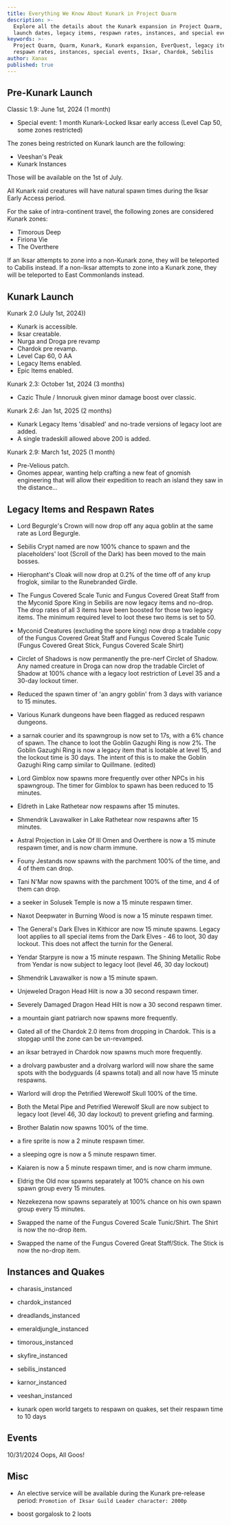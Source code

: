 ```yaml
---
title: Everything We Know About Kunark in Project Quarm
description: >-
  Explore all the details about the Kunark expansion in Project Quarm, including
  launch dates, legacy items, respawn rates, instances, and special events.
keywords: >-
  Project Quarm, Quarm, Kunark, Kunark expansion, EverQuest, legacy items,
  respawn rates, instances, special events, Iksar, Chardok, Sebilis
author: Xanax
published: true
---
```


## Pre-Kunark Launch

Classic 1.9: June 1st, 2024 (1 month)
- Special event: 1 month Kunark-Locked Iksar early access (Level Cap 50, some zones restricted)

The zones being restricted on Kunark launch are the following:

- Veeshan's Peak
- Kunark Instances

Those will be available on the 1st of July.

All Kunark raid creatures will have natural spawn times during the Iksar Early Access period.

For the sake of intra-continent travel, the following zones are considered Kunark zones:

- Timorous Deep
- Firiona Vie
- The Overthere

If an Iksar attempts to zone into a non-Kunark zone, they will be teleported to Cabilis instead. If a non-Iksar attempts to zone into a Kunark zone, they will be teleported to East Commonlands instead.

## Kunark Launch

Kunark 2.0 (July 1st, 2024))
- Kunark is accessible.
- Iksar creatable.
- Nurga and Droga pre revamp
- Chardok pre revamp.
- Level Cap 60, 0 AA
- Legacy Items enabled.
- Epic Items enabled.

Kunark 2.3: October 1st, 2024 (3 months)
- Cazic Thule / Innoruuk given minor damage boost over classic.

Kunark 2.6: Jan 1st, 2025 (2 months)
- Kunark Legacy Items 'disabled' and no-trade versions of legacy loot are added.
- A single tradeskill allowed above 200 is added.

Kunark 2.9: March 1st, 2025 (1 month)
- Pre-Velious patch.
- Gnomes appear, wanting help crafting a new feat of gnomish engineering that will allow their expedition to reach an island they saw in the distance...


## Legacy Items and Respawn Rates

- Lord Begurgle's Crown will now drop off any aqua goblin at the same rate as Lord Begurgle.
- Sebilis Crypt named are now 100% chance to spawn and the placeholders' loot (Scroll of the Dark) has been moved to the main bosses.
- Hierophant's Cloak will now drop at 0.2% of the time off of any krup froglok, similar to the Runebranded Girdle.
- The Fungus Covered Scale Tunic and Fungus Covered Great Staff from the Myconid Spore King in Sebilis are now legacy items and no-drop. The drop rates of all 3 items have been boosted for those two legacy items. The minimum required level to loot these two items is set to 50.
- Myconid Creatures (excluding the spore king) now drop a tradable copy of the Fungus Covered Great Staff and Fungus Covered Scale Tunic (Fungus Covered Great Stick, Fungus Covered Scale Shirt)
- Circlet of Shadows is now permanently the pre-nerf Circlet of Shadow. Any named creature in Droga can now drop the tradable Circlet of Shadow at 100% chance with a legacy loot restriction of Level 35 and a 30-day lockout timer.
- Reduced the spawn timer of 'an angry goblin' from 3 days with variance to 15 minutes.

- Various Kunark dungeons have been flagged as reduced respawn dungeons.

- a sarnak courier and its spawngroup is now set to 17s, with a 6% chance of spawn. The chance to loot the Goblin Gazughi Ring is now 2%. The Goblin Gazughi Ring is now a legacy item that is lootable at level 15, and the lockout time is 30 days. The intent of this is to make the Goblin Gazughi Ring camp similar to Quillmane. (edited)
- Lord Gimblox now spawns more frequently over other NPCs in his spawngroup. The timer for Gimblox to spawn has been reduced to 15 minutes.
- Eldreth in Lake Rathetear now respawns after 15 minutes.
- Shmendrik Lavawalker in Lake Rathetear now respawns after 15 minutes.
- Astral Projection in Lake Of Ill Omen and Overthere is now a 15 minute respawn timer, and is now charm immune.
- Founy Jestands now spawns with the parchment 100% of the time, and 4 of them can drop.
- Tani N'Mar now spawns with the parchment 100% of the time, and 4 of them can drop.
- a seeker in Solusek Temple is now a 15 minute respawn timer.
- Naxot Deepwater in Burning Wood is now a 15 minute respawn timer.
- The General's Dark Elves in Kithicor are now 15 minute spawns. Legacy loot applies to all special items from the Dark Elves - 46 to loot, 30 day lockout. This does not affect the turnin for the General.
- Yendar Starpyre is now a 15 minute respawn. The Shining Metallic Robe from Yendar is now subject to legacy loot (level 46, 30 day lockout)
- Shmendrik Lavawalker is now a 15 minute spawn.
- Unjeweled Dragon Head Hilt is now a 30 second respawn timer.
- Severely Damaged Dragon Head Hilt is now a 30 second respawn timer.
- a mountain giant patriarch now spawns more frequently.
- Gated all of the Chardok 2.0 items from dropping in Chardok. This is a stopgap until the zone can be un-revamped.
- an iksar betrayed in Chardok now spawns much more frequently.
- a drolvarg pawbuster and a drolvarg warlord will now share the same spots with the bodyguards (4 spawns total) and all now have 15 minute respawns. 
- Warlord will drop the Petrified Werewolf Skull 100% of the time. 
- Both the Metal Pipe and Petrified Werewolf Skull are now subject to legacy loot (level 46, 30 day lockout) to prevent griefing and farming.
- Brother Balatin now spawns 100% of the time.
- a fire sprite is now a 2 minute respawn timer.
- a sleeping ogre is now a 5 minute respawn timer.
- Kaiaren is now a 5 minute respawn timer, and is now charm immune.
- Eldrig the Old now spawns separately at 100% chance on his own spawn group every 15 minutes.
- Nezekezena now spawns separately at 100% chance on his own spawn group every 15 minutes.
- Swapped the name of the Fungus Covered Scale Tunic/Shirt. The Shirt is now the no-drop item.
- Swapped the name of the Fungus Covered Great Staff/Stick. The Stick is now the no-drop item.

## Instances and Quakes

- charasis_instanced
- chardok_instanced
- dreadlands_instanced
- emeraldjungle_instanced
- timorous_instanced
- skyfire_instanced
- sebilis_instanced
- karnor_instanced
- veeshan_instanced

- kunark open world targets to respawn on quakes, set their respawn time to 10 days

## Events

10/31/2024
Oops, All Goos!

## Misc

- An elective service will be available during the Kunark pre-release period:
`Promotion of Iksar Guild Leader character: 2000p`

- boost gorgalosk to 2 loots
